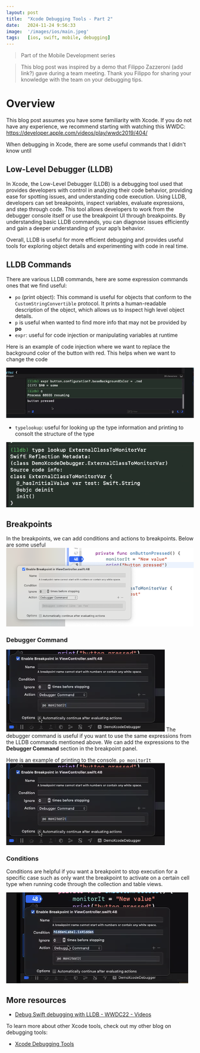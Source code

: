 ```yaml
---
layout: post
title:  "Xcode Debugging Tools - Part 2"
date:   2024-11-24 9:56:33
image:  '/images/ios/main.jpeg'
tags:   [ios, swift, mobile, debugging]
---
```


> Part of the Mobile Development series

> This blog post was inspired by a demo that Filippo Zazzeroni (add link?) gave during a team meeting. Thank you Filippo for sharing your knowledge with the team on your debugging tips.

# Overview
This blog post assumes you have some familiarity with Xcode. If you do not have any experience, we recommend starting with watching this WWDC: 
https://developer.apple.com/videos/play/wwdc2019/404/  

When debugging in Xcode, there are some useful commands that I didn't know until 

## Low-Level Debugger (LLDB) 
In Xcode, the Low-Level Debugger (LLDB) is a debugging tool used that provides developers with control in analyzing their code behavior, providing ease for spotting issues, and understanding code execution. Using LLDB, developers can set breakpoints, inspect variables, evaluate expressions, and step through code. This tool allows developers to work from the debugger console itself or use the breakpoint UI through breakpoints. By understanding basic LLDB commands, you can diagnose issues efficiently and gain a deeper understanding of your app’s behavior.

Overall, LLDB is useful for more efficient debugging and provides useful tools for exploring object details and experimenting with code in real time.

## LLDB Commands
There are various LLDB commands, here are some expression commands ones that we find useful:
* `po` (print object): This command is useful for objects that conform to the `CustomStringConvertible` protocol. It prints a human-readable description of the object, which allows us to inspect high level object details.
* `p` is useful when wanted to find more info that may not be provided by **po**
* `expr`: useful for code injection or manipulating variables at runtime

Here is an example of code injection where we want to replace the background color of the button with red. This helps
when we want to change the code 

![Expr Command](/images/ios/xcodeDebugging_part2/04-exprCommand.png)

* `typelookup`: useful for looking up the type information and printing to consolt the structure of the type

![Type Lookup](/images/ios/xcodeDebugging_part2/05-typeLookup.png)

## Breakpoints
In the breakpoints, we can add conditions and actions to breakpoints. Below are some useful 
![Breakpoint Panel](/images/ios/xcodeDebugging_part2/01-breakpointPanel.png)

### Debugger Command
![Debugger Command](/images/ios/xcodeDebugging_part2/02-debuggerCommand.png)
The debugger command is useful if you want to use the same expressions from the LLDB commands mentioned above. We can 
add the expressions to the **Debugger Command** section in the breakpoint panel. 

Here is an example of printing to the console. `po monitorIt`
![Debugger Command](/images/ios/xcodeDebugging_part2/02-debuggerCommand.png)
        
### Conditions
Conditions are helpful if you want a breakpoint to stop execution for a specific case such as only want the breakpoint 
to activate on a certain cell type when running code through the collection and table views.

![Condition](/images/ios/xcodeDebugging_part2/03-condition.png)

## More resources
* [Debug Swift debugging with LLDB - WWDC22 - Videos](https://developer.apple.com/videos/play/wwdc2022/110370/#:~:text=LLDB%20is%20the%20underlying%20debugging,your%20code%2C%20and%20much%20more.)

To learn more about other Xcode tools, check out my other blog on debugging tools:
* [Xcode Debugging Tools](https://cyndichin.github.io/blog/xcodedebugtools)
